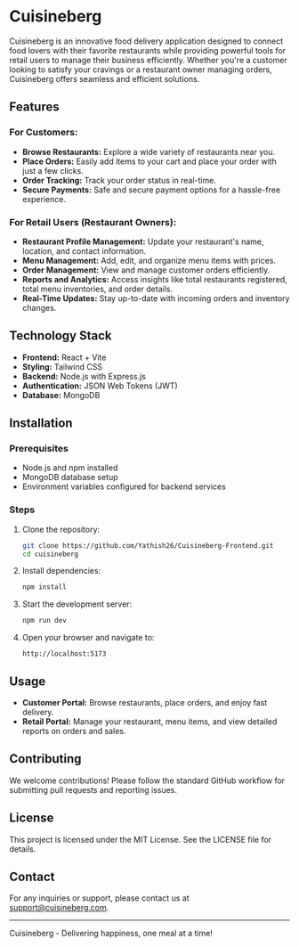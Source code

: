 # Cuisineberg

Cuisineberg is an innovative food delivery application designed to connect food lovers with their favorite restaurants while providing powerful tools for retail users to manage their business efficiently. Whether you're a customer looking to satisfy your cravings or a restaurant owner managing orders, Cuisineberg offers seamless and efficient solutions.

## Features

### For Customers:
- **Browse Restaurants:** Explore a wide variety of restaurants near you.
- **Place Orders:** Easily add items to your cart and place your order with just a few clicks.
- **Order Tracking:** Track your order status in real-time.
- **Secure Payments:** Safe and secure payment options for a hassle-free experience.

### For Retail Users (Restaurant Owners):
- **Restaurant Profile Management:** Update your restaurant's name, location, and contact information.
- **Menu Management:** Add, edit, and organize menu items with prices.
- **Order Management:** View and manage customer orders efficiently.
- **Reports and Analytics:** Access insights like total restaurants registered, total menu inventories, and order details.
- **Real-Time Updates:** Stay up-to-date with incoming orders and inventory changes.

## Technology Stack
- **Frontend:** React + Vite
- **Styling:** Tailwind CSS
- **Backend:** Node.js with Express.js
- **Authentication:** JSON Web Tokens (JWT)
- **Database:** MongoDB

## Installation

### Prerequisites
- Node.js and npm installed
- MongoDB database setup
- Environment variables configured for backend services

### Steps
1. Clone the repository:
   ```bash
   git clone https://github.com/Yathish26/Cuisineberg-Frontend.git
   cd cuisineberg
   ```

2. Install dependencies:
   ```bash
   npm install
   ```

3. Start the development server:
   ```bash
   npm run dev
   ```

4. Open your browser and navigate to:
   ```
   http://localhost:5173
   ```

## Usage
- **Customer Portal:** Browse restaurants, place orders, and enjoy fast delivery.
- **Retail Portal:** Manage your restaurant, menu items, and view detailed reports on orders and sales.

## Contributing
We welcome contributions! Please follow the standard GitHub workflow for submitting pull requests and reporting issues.

## License
This project is licensed under the MIT License. See the LICENSE file for details.

## Contact
For any inquiries or support, please contact us at support@cuisineberg.com.

---

Cuisineberg - Delivering happiness, one meal at a time!

